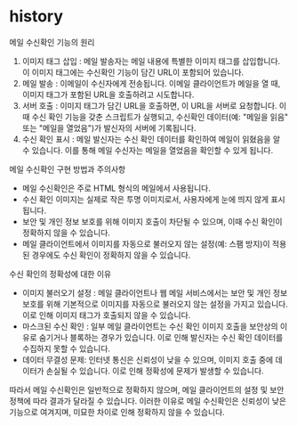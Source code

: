 # history
  메일 수신확인 기능의 원리
1. 이미지 태그 삽입 : 메일 발송자는 메일 내용에 특별한 이미지 태그를 삽입합니다. 이 이미지 태그에는 수신확인 기능이 담긴 URL이 포함되어 있습니다.
2. 메일 발송 : 이메일이 수신자에게 전송됩니다. 이메일 클라이언트가 메일을 열 때, 이미지 태그가 포함된 URL을 호출하려고 시도합니다.
3. 서버 호출 : 이미지 태그가 담긴 URL을 호출하면, 이 URL을 서버로 요청합니다. 이때 수신 확인 기능을 갖춘 스크립트가 실행되고, 수신확인 데이터(예: "메일을 읽음" 또는 "메일을 열었음")가 발신자의 서버에 기록됩니다.
4. 수신 확인 표시 : 메일 발신자는 수신 확인 데이터를 확인하여 메일이 읽혔음을 알 수 있습니다. 이를 통해 메일 수신자는 메일을 열었음을 확인할 수 있게 됩니다.

메일 수신확인 구현 방법과 주의사항
 * 메일 수신확인은 주로 HTML 형식의 메일에서 사용됩니다.
 * 수신 확인 이미지는 실제로 작은 투명 이미지로서, 사용자에게 눈에 띄지 않게 표시됩니다.
 * 보안 및 개인 정보 보호를 위해 이미지 호출이 차단될 수 있으며, 이때 수신 확인이 정확하지 않을 수 있습니다.
 * 메일 클라이언트에서 이미지를 자동으로 불러오지 않는 설정(예: 스팸 방지)이 적용된 경우에도 수신 확인이 정확하지 않을 수 있습니다.

수신 확인의 정확성에 대한 이유
 * 이미지 불러오기 설정 : 메일 클라이언트나 웹 메일 서비스에서는 보안 및 개인 정보 보호를 위해 기본적으로 이미지를 자동으로 불러오지 않는 설정을 가지고 있습니다. 이로 인해 이미지 태그가 호출되지 않을 수 있습니다.
 * 마스크된 수신 확인 : 일부 메일 클라이언트는 수신 확인 이미지 호출을 보안상의 이유로 숨기거나 블록하는 경우가 있습니다. 이로 인해 발신자는 수신 확인 데이터를 수집하지 못할 수 있습니다.
 * 데이터 무결성 문제: 인터넷 통신은 신뢰성이 낮을 수 있으며, 이미지 호출 중에 데이터가 손실될 수 있습니다. 이로 인해 정확성에 문제가 발생할 수 있습니다.

 따라서 메일 수신확인은 일반적으로 정확하지 않으며, 메일 클라이언트의 설정 및 보안 정책에 따라 결과가 달라질 수 있습니다. 이러한 이유로 메일 수신확인은 신뢰성이 낮은 기능으로 여겨지며, 미묘한 차이로 인해 정확하지 않을 수 있습니다.
